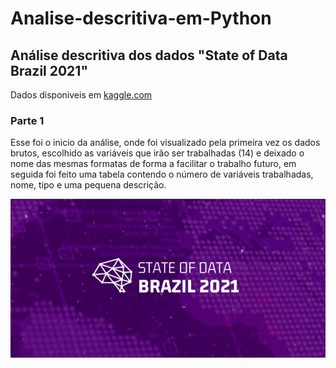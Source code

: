 # Analise-descritiva-em-Python

## Análise descritiva dos dados "State of Data Brazil 2021" 

Dados disponiveis em [kaggle.com](https://www.kaggle.com/datasets/datahackers/state-of-data-2021)

### Parte 1  
Esse foi o inicio da análise, onde foi visualizado pela primeira vez os dados brutos, escolhido as variáveis que irão ser trabalhadas (14) e deixado o nome das mesmas formatas de forma a facilitar o trabalho futuro, em seguida foi feito uma tabela contendo o número de variáveis trabalhadas, nome, tipo e uma pequena descrição.  




![](https://github.com/ronaldocosta1/Analise-descritiva-em-Python/blob/main/dataset-cover.png)






